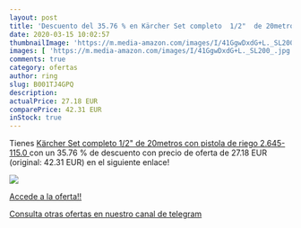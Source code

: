 ```yaml
---
layout: post
title: 'Descuento del 35.76 % en Kärcher Set completo  1/2"  de 20metros '
date: 2020-03-15 10:02:57
thumbnailImage: 'https://m.media-amazon.com/images/I/41GgwDxdG+L._SL200_.jpg'
images: [ 'https://m.media-amazon.com/images/I/41GgwDxdG+L._SL200_.jpg' ]
comments: true
category: ofertas
author: ring
slug: B001TJ4GPQ
description:
actualPrice: 27.18 EUR
comparePrice: 42.31 EUR
inStock: true
---
```


Tienes [Kärcher Set completo  1/2"  de 20metros con pistola de riego  2.645-115.0 ](https://www.amazon.com/dp/B001TJ4GPQ/?tag=redken08-20) con un 35.76 % de descuento con precio de oferta de 27.18 EUR (original: 42.31 EUR) en el siguiente enlace!

[![](https://m.media-amazon.com/images/I/41GgwDxdG+L._SL200_.jpg)](https://www.amazon.com/dp/B001TJ4GPQ/?tag=redken08-20)

[Accede a la oferta!!](https://www.amazon.com/dp/B001TJ4GPQ/?tag=redken08-20)

[Consulta otras ofertas en nuestro canal de telegram](https://t.me/s/ofertas25)
